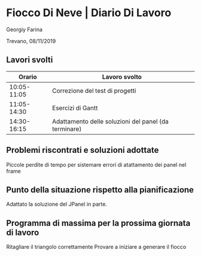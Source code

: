 # Fiocco Di Neve | Diario Di Lavoro
Georgiy Farina

Trevano, 08/11/2019
## Lavori svolti
  Orario | Lavoro svolto
  ---------------- | -------------
  10:05-11:05    | Correzione del test di progetti
  11:05-14:30    | Esercizi di Gantt
  14:30-16:15    | Adattamento delle soluzioni del panel (da terminare)
  

## Problemi riscontrati e soluzioni adottate
   Piccole perdite di tempo per sistemare errori di atattamento dei panel nel frame
   
## Punto della situazione rispetto alla pianificazione
   Adattato la soluzione del JPanel in parte.

## Programma di massima per la prossima giornata di lavoro
   Ritagliare il triangolo correttamente
   Provare a iniziare a generare il fiocco
   
